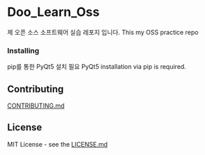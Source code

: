 # Doo_Learn_Oss

제 오픈 소스 소프트웨어 실습 레포지 입니다.
This my OSS practice repo

### Installing
pip를 통한 PyQt5 설치 필요
PyQt5 installation via pip is required.

## Contributing
[CONTRIBUTING.md](https://github.com/DooDooLee/Doo_Learn_Oss/blob/main/CONTRIBUTING.md)

## License
MIT License - see the [LICENSE.md](LICENSE.md)
